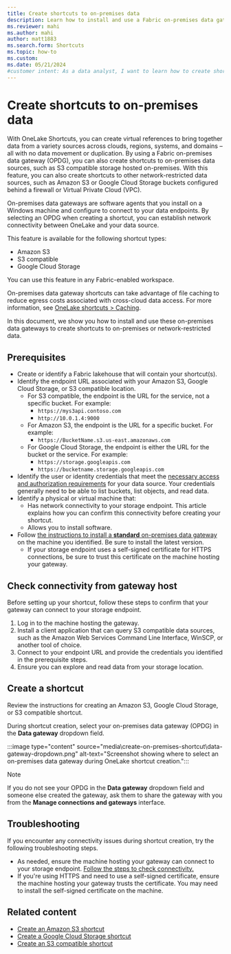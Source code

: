 ```yaml
---
title: Create shortcuts to on-premises data
description: Learn how to install and use a Fabric on-premises data gateway to create OneLake shortcuts to on-premises or network-restricted data sources.
ms.reviewer: mahi
ms.author: mahi
author: matt1883
ms.search.form: Shortcuts
ms.topic: how-to
ms.custom:
ms.date: 05/21/2024
#customer intent: As a data analyst, I want to learn how to create shortcuts to on-premises data using a Fabric on-premises data gateway so that I can easily access and analyze data from various sources without the need for data movement or duplication.
---
```


# Create shortcuts to on-premises data

With OneLake Shortcuts, you can create virtual references to bring together data from a variety sources across clouds, regions, systems, and domains – all with no data movement or duplication. By using a Fabric on-premises data gateway (OPDG), you can also create shortcuts to on-premises data sources, such as S3 compatible storage hosted on-premises. With this feature, you can also create shortcuts to other network-restricted data sources, such as Amazon S3 or Google Cloud Storage buckets configured behind a firewall or Virtual Private Cloud (VPC).

On-premises data gateways are software agents that you install on a Windows machine and configure to connect to your data endpoints. By selecting an OPDG when creating a shortcut, you can establish network connectivity between OneLake and your data source.

This feature is available for the following shortcut types:

* Amazon S3
* S3 compatible
* Google Cloud Storage

You can use this feature in any Fabric-enabled workspace.

On-premises data gateway shortcuts can take advantage of file caching to reduce egress costs associated with cross-cloud data access. For more information, see [OneLake shortcuts > Caching](onelake-shortcuts.md#caching).

In this document, we show you how to install and use these on-premises data gateways to create shortcuts to on-premises or network-restricted data.

## Prerequisites

* Create or identify a Fabric lakehouse that will contain your shortcut(s).
* Identify the endpoint URL associated with your Amazon S3, Google Cloud Storage, or S3 compatible location.
  * For S3 compatible, the endpoint is the URL for the service, not a specific bucket. For example:
    * `https://mys3api.contoso.com`
    * `http://10.0.1.4:9000`
  * For Amazon S3, the endpoint is the URL for a specific bucket. For example:
    * `https://BucketName.s3.us-east.amazonaws.com`
  * For Google Cloud Storage, the endpoint is either the URL for the bucket or the service. For example:
    * `https://storage.googleapis.com`
    * `https://bucketname.storage.googleapis.com`
* Identify the user or identity credentials that meet the [necessary access and authorization requirements](onelake-shortcuts.md#s3-shortcuts) for your data source. Your credentials generally need to be able to list buckets, list objects, and read data.
* Identify a physical or virtual machine that:
  * Has network connectivity to your storage endpoint. This article explains how you can confirm this connectivity before creating your shortcut.
  * Allows you to install software.
* Follow [the instructions to install a **standard** on-premises data gateway](/data-integration/gateway/service-gateway-install#download-and-install-a-standard-gateway) on the machine you identified. Be sure to install the latest version.
  * If your storage endpoint uses a self-signed certificate for HTTPS connections, be sure to trust this certificate on the machine hosting your gateway.

## Check connectivity from gateway host

Before setting up your shortcut, follow these steps to confirm that your gateway can connect to your storage endpoint.

1. Log in to the machine hosting the gateway.
1. Install a client application that can query S3 compatible data sources, such as the Amazon Web Services Command Line Interface, WinSCP, or another tool of choice.
1. Connect to your endpoint URL and provide the credentials you identified in the prerequisite steps.
1. Ensure you can explore and read data from your storage location.

## Create a shortcut

Review the instructions for creating an Amazon S3, Google Cloud Storage, or S3 compatible shortcut.

During shortcut creation, select your on-premises data gateway (OPDG) in the **Data gateway** dropdown field.

  :::image type="content" source="media\create-on-premises-shortcut\data-gateway-dropdown.png" alt-text="Screenshot showing where to select an on-premises data gateway during OneLake shortcut creation.":::

> [!NOTE]
> If you do not see your OPDG in the **Data gateway** dropdown field and someone else created the gateway, ask them to share the gateway with you from the **Manage connections and gateways** interface.

## Troubleshooting

If you encounter any connectivity issues during shortcut creation, try the following troubleshooting steps.

* As needed, ensure the machine hosting your gateway can connect to your storage endpoint. [Follow the steps to check connectivity.](#check-connectivity-from-gateway-host)
* If you're using HTTPS and need to use a self-signed certificate, ensure the machine hosting your gateway trusts the certificate. You may need to install the self-signed certificate on the machine.

## Related content

* [Create an Amazon S3 shortcut](create-s3-shortcut.md)
* [Create a Google Cloud Storage shortcut](create-gcs-shortcut.md)
* [Create an S3 compatible shortcut](create-s3-compatible-shortcut.md)
